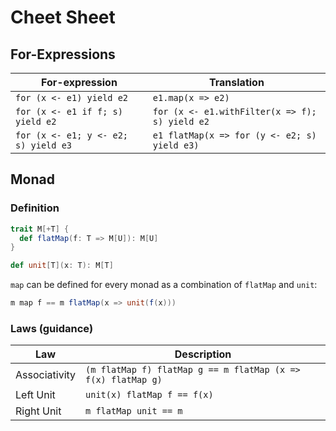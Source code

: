 # Cheet Sheet

## For-Expressions

| For-expression | Translation |
|----------------|-------------|
| `for (x <- e1) yield e2` | `e1.map(x => e2)` |
| `for (x <- e1 if f; s) yield e2` | `for (x <- e1.withFilter(x => f); s) yield e2` |
| `for (x <- e1; y <- e2; s) yield e3` | `e1 flatMap(x => for (y <- e2; s) yield e3)` |

## Monad

### Definition

```scala
trait M[+T] {
  def flatMap(f: T => M[U]): M[U]
}

def unit[T](x: T): M[T]
```

`map` can be defined for every monad as a combination of `flatMap` and `unit`:
```scala
m map f == m flatMap(x => unit(f(x)))
```

### Laws (guidance)
| Law | Description |
|-----|-------------|
| Associativity | `(m flatMap f) flatMap g == m flatMap (x => f(x) flatMap g)` |
| Left Unit | `unit(x) flatMap f == f(x)` |
| Right Unit | `m flatMap unit == m` |
